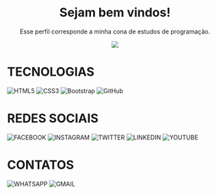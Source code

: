 <h1 align="center">
  Sejam bem vindos!
</h1>
<p align="center">
  Esse perfil corresponde a minha cona de estudos de programação.
</p>

<p align="center">
  <a href="https://github.com/HermaniDias">
	<img src="https://readme-typing-svg.herokuapp.com?lines=Me+chamo+Hermani+Dias;Sou+aluno+do+curso+de+Fullstack+na+IWtraining!&center=true&width=780&height=45">
  </a>
</p>

<h1>
	TECNOLOGIAS
</h1>

![HTML5](https://img.shields.io/badge/HTML5-000?style=for-the-badge&logo=html5)
![CSS3](https://img.shields.io/badge/CSS3-000?style=for-the-badge&logo=css3&logoColor=02A9FF)
![Bootstrap](https://img.shields.io/badge/Bootstrap-000?style=for-the-badge&logo=bootstrap)
![GitHub](https://img.shields.io/badge/-GitHub-000?style=for-the-badge&logo=github)

<h1>
	REDES SOCIAIS
</h1>

![FACEBOOK](https://img.shields.io/badge/facebook-000?style=for-the-badge&logo=html5)
![INSTAGRAM](https://img.shields.io/badge/instagram-000?style=for-the-badge&logo=html5)
![TWITTER](https://img.shields.io/badge/twitter-000?style=for-the-badge&logo=html5)
![LINKEDIN](https://img.shields.io/badge/linkedin-000?style=for-the-badge&logo=html5)
![YOUTUBE](https://img.shields.io/badge/youtube-000?style=for-the-badge&logo=html5)

<h1>
	CONTATOS
</h1>

![WHATSAPP](https://img.shields.io/badge/whatsapp-000?style=for-the-badge&logo=html5)
![GMAIL](https://img.shields.io/badge/gmail-000?style=for-the-badge&logo=html5)

